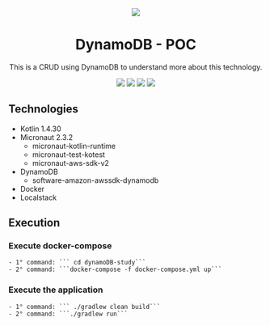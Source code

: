 <div align="center">

![](https://img.shields.io/badge/Status-Em%20Done-brightgreen)
</div>

<div align="center">

# DynamoDB - POC
This is a CRUD using DynamoDB to understand more about this technology.

![](https://img.shields.io/badge/Autor-Welington%20Larsen-brightgreen)
![](https://img.shields.io/badge/Language-Kotlin-brightgreen)
![](https://img.shields.io/badge/Framework-Micronaut-brightgreen)
![](https://img.shields.io/badge/Database-DynamoDB-brightgreen)

</div> 

## Technologies
- Kotlin 1.4.30
- Micronaut 2.3.2
    - micronaut-kotlin-runtime
    - micronaut-test-kotest
    - micronaut-aws-sdk-v2
- DynamoDB
    - software-amazon-awssdk-dynamodb
- Docker
- Localstack

## Execution
  ### Execute docker-compose
    - 1° command: ``` cd dynamoDB-study```
    - 2° command: ```docker-compose -f docker-compose.yml up```
  ### Execute the application
    - 1° command: ``` ./gradlew clean build```
    - 2° command: ```./gradlew run```